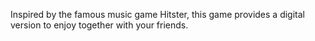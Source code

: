 Inspired by the famous music game Hitster, this game provides a digital version to enjoy together with your friends.
